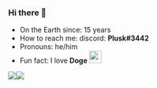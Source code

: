 ### Hi there 👋

<!--
**YuvrajGeek/YuvrajGeek** is a ✨ _special_ ✨ repository because its `README.md` (this file) appears on your GitHub profile.

Here are some ideas to get you started:

- 🔭 I’m currently working on ...
- 🌱 I’m currently learning ...
- 👯 I’m looking to collaborate on ...
- 🤔 I’m looking for help with ...
- 💬 Ask me about ...-->
-  On the Earth since: 15 years
-  How to reach me: discord: <strong>Plusk#3442</strong>
-  Pronouns: he/him
-  Fun fact: I love **Doge** <img src="https://i.gadgets360cdn.com/large/dogecoin_image_small_1618557722850.jpg" width=25>

<img src="https://github-readme-stats.vercel.app/api?username=YuvrajGeek&count_private=true&include_all_commits=true&show_icons=true&hide_border=true&bg_color=0d1117&text_color=c9d1d9&title_color=50a6ff&icon_color=3572a5"><img src="https://github-readme-stats.vercel.app/api/top-langs/?username=YuvrajGeek&layout=compact&card_width=250&hide_border=true&bg_color=0d1117&text_color=c9d1d9&hide=HTML&title_color=50a6ff&icon_color=3572a5">
